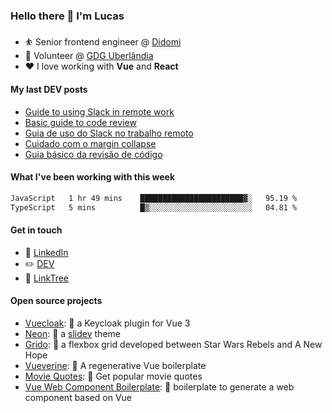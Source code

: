 ### Hello there 👋 I'm Lucas

* ⛹️‍ Senior frontend engineer @ [Didomi](https://didomi.io)
* 📆 Volunteer @ [GDG Uberlândia](https://gdg.community.dev/gdg-uberlandia/)
* ❤️ I love working with **Vue** and **React**

#### My last DEV posts

<!-- BLOG-POST-LIST:START -->
- [Guide to using Slack in remote work](https://dev.to/villageboim/guide-to-using-slack-in-remote-work-3457)
- [Basic guide to code review](https://dev.to/villageboim/basic-guide-to-code-review-f6g)
- [Guia de uso do Slack no trabalho remoto](https://dev.to/vilaboim/guia-de-uso-do-slack-no-trabalho-remoto-1cpp)
- [Cuidado com o margin collapse](https://dev.to/vilaboim/cuidado-com-o-margin-collapse-3gbo)
- [Guia básico da revisão de código](https://dev.to/vilaboim/guia-basico-da-revisao-de-codigo-202k)
<!-- BLOG-POST-LIST:END -->

#### What I've been working with this week

<!--START_SECTION:waka-->

```txt
JavaScript   1 hr 49 mins    ███████████████████████▓░   95.19 %
TypeScript   5 mins          █▒░░░░░░░░░░░░░░░░░░░░░░░   04.81 %
```

<!--END_SECTION:waka-->

#### Get in touch

* 🏢 [LinkedIn](https://www.linkedin.com/in/vilaboim/)
* ✏️ [DEV](https://dev.to/vilaboim)
* 🎄 [LinkTree](https://linktr.ee/lucasvilaboim)

#### Open source projects

* [Vuecloak](https://github.com/vilaboim/vuecloak): 🔑 a Keycloak plugin for Vue 3
* [Neon](https://github.com/vilaboim/slidev-theme-neon): 🦚 a [slidev](https://sli.dev/) theme
* [Grido](https://github.com/vilaboim/grido): 🐸 a flexbox grid developed between Star Wars Rebels and A New Hope
* [Vueverine](https://github.com/vilaboim/vueverine): 🦦 A regenerative Vue boilerplate
* [Movie Quotes](https://github.com/vilaboim/movie-quotes): 🎥 Get popular movie quotes
* [Vue Web Component Boilerplate](https://github.com/vilaboim/vue-web-component-boilerplate): 💚 boilerplate to generate a web component based on Vue
